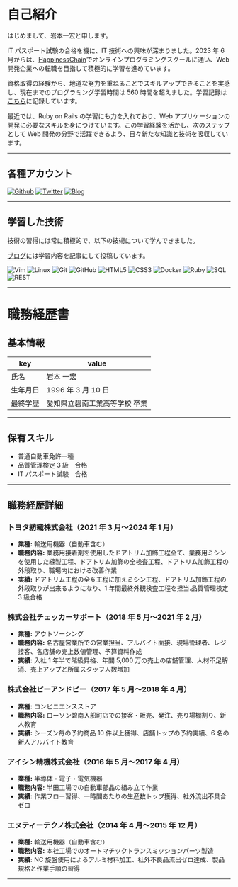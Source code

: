 # 自己紹介

はじめまして、岩本一宏と申します。

IT パスポート試験の合格を機に、IT 技術への興味が深まりました。2023 年 6 月からは、[HappinessChain](https://happiness-chain.com/)でオンラインプログラミングスクールに通い、Web 開発企業への転職を目指して積極的に学習を進めています。

資格取得の経験から、地道な努力を重ねることでスキルアップできることを実感し、現在までのプログラミング学習時間は 560 時間を超えました。学習記録は[こちら](https://github.com/rocky-engineer7/daily_report)に記録しています。

最近では、Ruby on Rails の学習にも力を入れており、Web アプリケーションの開発に必要なスキルを身につけています。この学習経験を活かし、次のステップとして Web 開発の分野で活躍できるよう、日々新たな知識と技術を吸収しています。

---

## 各種アカウント

<a href="https://github.com/rocky-engineer7" target="_blank"><img alt="Github" src="https://img.shields.io/badge/rocky--engineer7-%2312100E.svg?&style=flat-square&logo=Github&logoColor=white" /></a>
<a href="https://twitter.com/Rocky_engineer7" target="_blank"><img alt="Twitter" src="https://img.shields.io/badge/@Rocky_engineer7-%231DA1F2.svg?&style=flat-square&logo=twitter&logoColor=white" /></a>
<a href="https://rocky-engineer7.hatenablog.com/" target="_blank"><img alt="Blog" src="https://img.shields.io/badge/Rocky's%20Blog-%23FF4088.svg?&style=flat-square&logo=hatenabookmark&logoColor=white" /></a>

---

## 学習した技術

技術の習得には常に積極的で、以下の技術について学んできました。

[ブログ](https://rocky-engineer7.hatenablog.com/)には学習内容を記事にして投稿しています。

![Vim](https://img.shields.io/badge/-Vim-019733?style=flat-square&logo=vim&logoColor=white) ![Linux](https://img.shields.io/badge/-Linux-FCC624?style=flat-square&logo=linux&logoColor=black)
![Git](https://img.shields.io/badge/-Git-F05032?style=flat-square&logo=git&logoColor=white) ![GitHub](https://img.shields.io/badge/-GitHub-181717?style=flat-square&logo=github&logoColor=white)
![HTML5](https://img.shields.io/badge/-HTML5-E34F26?style=flat-square&logo=html5&logoColor=white) ![CSS3](https://img.shields.io/badge/-CSS3-1572B6?style=flat-square&logo=css3&logoColor=white)
![Docker](https://img.shields.io/badge/-Docker-2496ED?style=flat-square&logo=docker&logoColor=white)
![Ruby](https://img.shields.io/badge/-Ruby-CC342D?style=flat-square&logo=ruby&logoColor=white)
![SQL](https://img.shields.io/badge/-SQL-4479A1?style=flat-square&logo=mysql&logoColor=white)
![REST](https://img.shields.io/badge/-REST-02569B?style=flat-square&logo=rest&logoColor=white)

---

# 職務経歴書

## 基本情報

| key      | value                         |
| -------- | ----------------------------- |
| 氏名     | 岩本 一宏                     |
| 生年月日 | 1996 年 3 月 10 日            |
| 最終学歴 | 愛知県立碧南工業高等学校 卒業 |

---

## 保有スキル

- 普通自動車免許一種
- 品質管理検定 3 級　合格
- IT パスポート試験　合格

---

## 職務経歴詳細

### トヨタ紡織株式会社（2021 年 3 月〜2024 年 1 月）

- **業種:** 輸送用機器（自動車含む）
- **職務内容:** 業務用接着剤を使用したドアトリム加飾工程全て、業務用ミシンを使用した縫製工程、ドアトリム加飾の全検査工程、ドアトリム加飾工程の外段取り、職場内における改善作業
- **実績:** ドアトリム工程の全６工程に加えミシン工程、ドアトリム加飾工程の外段取りが出来るようになり、1 年間最終外観検査工程を担当.品質管理検定 3 級合格

### 株式会社チェッカーサポート（2018 年 5 月〜2021 年 2 月）

- **業種:** アウトソーシング
- **職務内容:** 名古屋営業所での営業担当、アルバイト面接、現場管理者、レジ接客、各店舗の売上数値管理、予算資料作成
- **実績:** 入社 1 年半で階級昇格、年間 5,000 万の売上の店舗管理、人材不足解消、売上アップと所属スタッフ人数増加

### 株式会社ピーアンドピー（2017 年 5 月〜2018 年 4 月）

- **業種:** コンビニエンスストア
- **職務内容:** ローソン碧南入船町店での接客・販売、発注、売り場棚割り、新人教育
- **実績:** シーズン毎の予約商品 10 件以上獲得、店舗トップの予約実績、6 名の新人アルバイト教育

### アイシン精機株式会社（2016 年 5 月〜2017 年 4 月）

- **業種:** 半導体・電子・電気機器
- **職務内容:** 半田工場での自動車部品の組み立て作業
- **実績:** 作業フロー習得、一時間あたりの生産数トップ獲得、社外流出不具合ゼロ

### エヌティーテクノ株式会社（2014 年 4 月〜2015 年 12 月）

- **業種:** 輸送用機器（自動車含む）
- **職務内容:** 本社工場でのオートマチックトランスミッションパーツ製造
- **実績:** NC 旋盤使用によるアルミ材料加工、社外不良品流出ゼロ達成、製品規格と作業手順の習得

---
